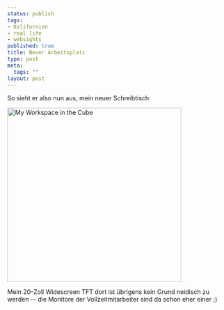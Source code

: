 ```yaml
--- 
status: publish
tags: 
- Kalifornien
- real life
- websights
published: true
title: Neuer Arbeitsplatz
type: post
meta: 
  tags: ""
layout: post
---
```

So sieht er also nun aus, mein neuer Schreibtisch:

<a class="imagelink" href="http://fredericiana.de/uploads/2006/10/workspace.jpg" title="My Workspace in the Cube"><img id="image691" src="http://fredericiana.de/uploads/2006/10/workspace.jpg" alt="My Workspace in the Cube" class="centered" width="400" /></a>

Mein 20-Zoll Widescreen TFT dort ist übrigens kein Grund neidisch zu werden -- die Monitore der Vollzeitmitarbeiter sind da schon eher einer ;)

